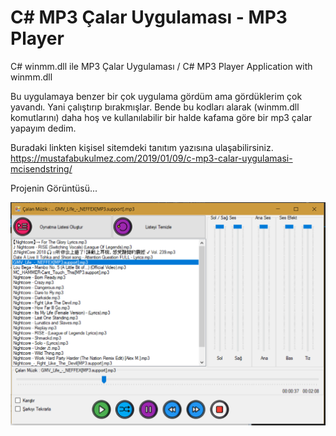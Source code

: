 # C# MP3 Çalar Uygulaması - MP3 Player
 C# winmm.dll ile MP3 Çalar Uygulaması / C# MP3 Player Application with winmm.dll

Bu uygulamaya benzer bir çok uygulama gördüm ama gördüklerim çok yavandı. Yani çalıştırıp bırakmışlar. 
Bende bu kodları alarak (winmm.dll komutlarını) daha hoş ve kullanılabilir bir halde kafama göre bir mp3 çalar 
yapayım dedim. 

Buradaki linkten kişisel sitemdeki tanıtım yazısına ulaşabilirsiniz.
https://mustafabukulmez.com/2019/01/09/c-mp3-calar-uygulamasi-mcisendstring/

Projenin Görüntüsü...

![Alt text](https://github.com/MustafaBKLZ/C-Sharp-MP3-Player-mciSendString/blob/master/MuzikCalar/img/C%23%20MP3%20%C3%87alar%20Uygulamas%C4%B1%20-%20mciSendString.PNG?raw=true "Optional title")

        
      
